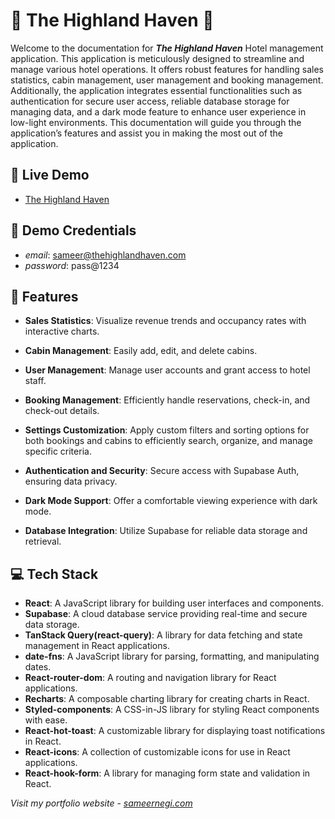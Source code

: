 # 🏡 The Highland Haven 🏡

Welcome to the documentation for ***The Highland Haven*** Hotel management application. This application is meticulously designed to streamline and manage various hotel operations. It offers robust features for handling sales statistics, cabin management, user management and booking management. Additionally, the application integrates essential functionalities such as authentication for secure user access, reliable database storage for managing data, and a dark mode feature to enhance user experience in low-light environments. This documentation will guide you through the application’s features and assist you in making the most out of the application.
## 🚀 Live Demo

 - [The Highland Haven](https://awesomeopensource.com/project/elangosundar/awesome-README-templates)
 
## 🔑 Demo Credentials

 - *email*: sameer@thehighlandhaven.com
 - *password*: pass@1234

 
## 📝 Features

 - **Sales Statistics**: Visualize revenue trends and occupancy rates with interactive charts.

- **Cabin Management**: Easily add, edit, and delete cabins.

- **User Management**: Manage user accounts and grant access to hotel staff.

- **Booking Management**: Efficiently handle reservations, check-in, and check-out details.

- **Settings Customization**:  Apply custom filters and sorting options for both bookings and cabins to efficiently search, organize, and manage specific criteria.

- **Authentication and Security**: Secure access with Supabase Auth, ensuring data privacy.

- **Dark Mode Support**: Offer a comfortable viewing experience with dark mode.

- **Database Integration**: Utilize Supabase for reliable data storage and retrieval.

## 💻 Tech Stack
- **React**: A JavaScript library for building user interfaces and components.
- **Supabase**: A cloud database service providing real-time and secure data storage.
- **TanStack Query(react-query)**: A library for data fetching and state management in React applications.
- **date-fns**: A JavaScript library for parsing, formatting, and manipulating dates.
- **React-router-dom**: A routing and navigation library for React applications.
- **Recharts**: A composable charting library for creating charts in React.
- **Styled-components**: A CSS-in-JS library for styling React components with ease.
- **React-hot-toast**: A customizable library for displaying toast notifications in React.
- **React-icons**: A collection of customizable icons for use in React applications.
- **React-hook-form**: A library for managing form state and validation in React.

*Visit my portfolio website* - [*sameernegi.com*](https://awesomeopensource.com/project/elangosundar/awesome-README-templates)





 
 